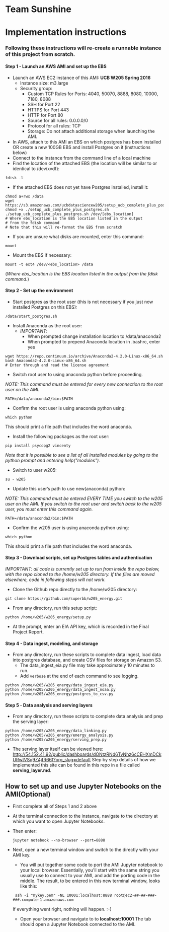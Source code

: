 # Team Sunshine

# Implementation instructions
### Following these instructions will re-create a runnable instance of this project from scratch.

#### Step 1 - Launch an AWS AMI and set up the EBS
* Launch an AWS EC2 instance of this AMI: __UCB W205 Spring 2016__
    * Instance size: m3.large
    * Security group:
        * Custom TCP Rules for Ports: 4040, 50070, 8888, 8080, 10000, 7180, 8088
        * SSH for Port 22
        * HTTPS for Port 443
        * HTTP for Port 80
        * Source for all rules: 0.0.0.0/0
        * Protocol for all rules:  TCP
        * Storage: Do not attach additional storage when launching the AMI.
* In AWS, attach to this AMI an EBS on which postgres has been installed OR  create a new 100GB EBS and install Postgres on it (instructions below)
* Connect to the instance from the command line of a local machine
* Find the location of the attached EBS (the location will be similar to or identical to /dev/xvdf):
```
fdisk -l
```

* If the attached EBS does not yet have Postgres installed, install it:
```
chmod a+rwx /data
wget https://s3.amazonaws.com/ucbdatasciencew205/setup_ucb_complete_plus_postgres.sh
chmod +x ./setup_ucb_complete_plus_postgres.sh
./setup_ucb_complete_plus_postgres.sh /dev/[ebs_location]
# Where ebs_location is the EBS location listed in the output
# from the fdisk command
# Note that this will re-format the EBS from scratch
```

* If you are unsure what disks are mounted, enter this command:
```
mount
```

* Mount the EBS if necessary:
```
mount -t ext4 /dev/<ebs_location> /data
```
(_Where ebs_location is the EBS location listed in the output from the fdisk command._)

#### Step 2 - Set up the environment
* Start postgres as the root user (this is not necessary if you just now installed Postgres on this EBS):
```
/data/start_postgres.sh
```

* Install Anaconda as the root user:
    * _IMPORTANT_:
        * When prompted change installation location to /data/anaconda2
        * When prompted to prepend Anaconda location in .bashrc, enter yes
```
wget https://repo.continuum.io/archive/Anaconda2-4.2.0-Linux-x86_64.sh
bash Anaconda2-4.2.0-Linux-x86_64.sh
# Enter through and read the license agreement
```

* Switch root user to using anaconda python before proceeding.

_NOTE: This command must be entered for every new connection to the root user on the AMI._
```
PATH=/data/anaconda2/bin:$PATH
```
* Confirm the root user is using anaconda python using:
```
which python
```
This should print a file path that includes the word anaconda.

* Install the following packages as the root user:
```
pip install psycopg2 vincenty
```
_Note that it is possible to see a list of all installed modules by going to the python prompt and entering help("modules")._

* Switch to user w205:
```
su - w205
```

* Update this user’s path to use new(anaconda) python:

_NOTE: This command must be entered EVERY TIME you switch to the w205 user on the AMI. If you switch to the root user and switch back to the w205 user, you must enter this command again._
```
PATH=/data/anaconda2/bin:$PATH
```

* Confirm the w205 user is using anaconda python using:
```
which python
```
This should print a file path that includes the word anaconda.

#### Step 3 - Download scripts, set up Postgres tables and authentication

 _IMPORTANT:  all code is currently set up to run from inside the repo below, with the repo cloned to the /home/w205 directory. If the files are moved elsewhere, code in following steps will not work._

* Clone the Github repo directly to the /home/w205 directory:
```
git clone https://github.com/superbb/w205_energy.git
```

* From any directory, run this setup script:

```
python /home/w205/w205_energy/setup.py
```

* At the prompt, enter an EIA API key, which is recorded in the Final Project Report.


#### Step 4 - Data ingest, modeling, and storage
* From any directory, run these scripts to complete data ingest, load data into postgres database, and create CSV files for storage on Amazon S3.
    * The data_ingest_eia.py file may take approximately 10 minutes to run.
    * Add `verbose` at the end of each command to see logging.
```
python /home/w205/w205_energy/data_ingest_eia.py
python /home/w205/w205_energy/data_ingest_noaa.py
python /home/w205/w205_energy/postgres_to_csv.py
```

#### Step 5 - Data analysis and serving layers
* From any directory, run these scripts to complete data analysis and prep the serving layer:
```
python /home/w205/w205_energy/data_linking.py
python /home/w205/w205_energy/energy_analysis.py
python /home/w205/w205_energy/serving_prep.py
```

* The serving layer itself can be viewed here:
http://54.152.41.92/public/dashboards/dONtzRNd6TvNhz6cCEHXmDCkURwtVSq9Z4jfR66f?org_slug=default
Step by step details of how we implemented this site can be found in this repo in a file called __serving_layer.md__.

## How to set up and use Jupyter Notebooks on the AMI(Optional)
* First complete all of Steps 1 and 2 above
* At the terminal connection to the instance, navigate to the directory at which you want to open Jupyter Notebooks.
* Then enter:
   ```
   jupyter notebook --no-browser --port=8888
   ```
 * Next, open a new terminal window and switch to the directly with your AMI key.  
    * You will put together some code to port the AMI Jupyter notebook to your local browser.  Essentially, you'll start with the same string you usually use to connect to your AMI, and add the porting code in the middle. The result, to be entered in this new terminal window, looks like this:
    ```
     ssh -i "mykey.pem" -NL 10001:localhost:8888 root@ec2-##-##-###-###.compute-1.amazonaws.com
    ```
    If everything went right, nothing will happen.  :-)

   * Open your browser and navigate to to __localhost:10001__
   The tab should open a Jupyter Notebook connected to the AMI.

